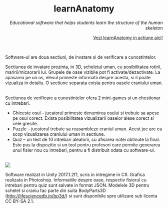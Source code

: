 
<h1 align="center">learnAnatomy</h1>
<p align="right"><i>Educational software that helps students learn the structure of the human skeleton</i></p>
<p align="right"> <a href="https://www.youtube.com/watch?v=4brnc9oPYC8">Vezi learnAnatomy in actiune aici! </a> </p>

</br>

 Software-ul are doua sectiuni, de invatare si de verificare a cunostintelor.
</br>
<p>Sectiunea de invatare prezinta, in 3D, scheletul uman, cu posibilitatea rotirii, maririi/micsorarii lui. Grupele de oase vizibile pot fi activate/dezactivate. La apasarea pe un os, elevul primeste informatii despre acesta, si il poate vizualiza in detaliu.
O sectiune separata exista pentru oasele craniului uman.</p>

 </br>
Sectiunea de verificare a cunostintelor ofera 2 mini-games si un chestionar cu intrebari.
<ul>
<li>Ghiceste osul – jucatorul primeste denumirea osului si trebuie sa apese pe osul corect. Exista posibilitatea vizualizarii oaselor alese corect si cele gresite.</li>
<li>Puzzle – jucatorul trebuie sa reasambleze craniul uman. Acest joc are ca scop vizualizarea craniului uman in sectiune.</li>
<li>Quiz – un test de 10 intrebari aleatorii, cu afisarea notei obtinute la final.</li>
Este pus la dispozitie si un tool pentru profesori care permite generarea unui fisier nou cu intrebari, pentru a fi distribuit odata cu software-ul.
</ul>
</br>
<img src="https://i.imgur.com/cW1Y9ho.png"></img>

 Software realizat in Unity 2017.1.2f1, scris in intregime in C#. Grafica realizata in Photoshop.
Informatiile despre oase, respectiv fisierul cu intrebari pentru quiz sunt salvate in format JSON. 
Modelele 3D pentru schelet si craniu fac parte din suita BodyParts3D (http://lifesciencedb.jp/bp3d/) si sunt disponibile spre utilizare sub licenta CC BY-SA 2.1.
